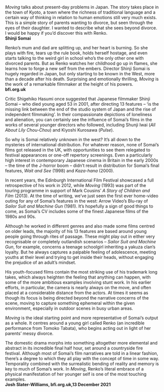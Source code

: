 
_Moving_ talks about present-day problems in Japan. The story takes place in the town of Kyoto, a town where the richness of traditional language and a certain way of thinking in relation to human emotions still very much exists. This is a simple story of parents wanting to divorce, but seen through the eyes of their daughter. I wanted to describe what she sees beyond divorce. I would be happy if you’d discover this with Renko.<br>
**Shinji Somai**<br>

Renko’s mum and dad are splitting up, and her heart is burning. So she plays with fire, tears up the rule book, holds herself hostage, and even starts talking to the weird girl in school who’s the only other one with divorced parents. But as Renko watches her childhood go up in flames, she learns how to forge a new self from the embers. Director Shinji Somai is hugely regarded in Japan, but only starting to be known in the West, more than a decade after his death. Surprising and emotionally thrilling, _Moving_ is the work of a remarkable filmmaker at the height of his powers.<br>
**bfi.org.uk**<br>

Critic Shigehiko Hasumi once suggested that Japanese filmmaker Shinji Somai – who died young aged 53 in 2001, after directing 13 features – ‘is the missing link between the end of the studio system of Japan and the rise of independent filmmaking’. In their compassionate depictions of loneliness and alienation, you can certainly see the influence of Somai’s films in the works of several younger directors who followed, including Shunji Iwai (_All About Lily Chou-Chou_) and Kiyoshi Kurosawa (_Pulse_).

So why is Somai relatively unknown in the west? It’s all down to the mysteries of international distribution. For whatever reason, none of Somai’s films got released in the UK, with opportunities to see them relegated to festival appearances or one-off repertory screenings. Even a particularly high interest in contemporary Japanese cinema in Britain in the early 2000s – the time of the J-horror boom – didn’t result in distribution for Somai’s final features, _Wait and See_ (1998) and _Kaza-hana_ (2000).

In recent years, the Edinburgh International Film Festival showcased a full retrospective of his work in 2012, while _Moving_ (1993) was part of the touring programme in support of Mark Cousins’ _A Story of Children and Film_ (2013). At the time of writing, we’ve just seen the first ever home-video outing for any of Somai’s features in the west: Arrow Video’s Blu-ray of _Sailor Suit_ _and_ _Machine Gun_ (1981). It’s hopefully a sign of good things to come, as Somai’s CV includes some of the finest Japanese films of the 1980s and 90s.

Although he worked in different genres and also made some films centred on older leads, the majority of his 13 features are based around young people going through rites of passage. These might play out in either very recognisable or completely outlandish scenarios – _Sailor Suit and Machine Gun_, for example, concerns a teenage schoolgirl inheriting a yakuza clan’s loyalty. But he always captures a palpable feeling of adolescence, meeting youths at their level and trying to get inside their heads, without engaging the prejudice of an adult’s mindset.

His youth-focused films contain the most striking use of his trademark long takes, which always heighten the feeling that anything can happen, with some of the more ambitious examples involving stunt work. In his earlier efforts, in particular, the camera is nearly always on the move, and often placed at a considerable distance from the actors. At times it seems as though its focus is being directed beyond the narrative concerns of the scene, moving to capture something ephemeral within the given environment, especially in outdoor scenes in busy urban areas.

_Moving_ is the ideal starting point and more representative of Somai’s output as a whole. It centres around a young girl called Renko (an incredible performance from Tomoko Tabata), who begins acting out in light of her parents’ messy divorce.

The domestic drama morphs into something altogether more elemental and abstract in its incredible final half hour, set around a countryside fire festival. Although most of Somai’s film narratives are told in a linear fashion, there’s a degree to which they all play with the concept of time in some way. Temporality combined with the surrealistic bending of reality and memory is key to much of Somai’s work. In _Moving_, Renko’s literal embrace of a physical manifestation of her younger self is one of the most touching examples.<br>
**Josh Slater-Williams, bfi.org.uk,13 December 2021**
<!--stackedit_data:
eyJoaXN0b3J5IjpbOTE5NzI1OTc4XX0=
-->
